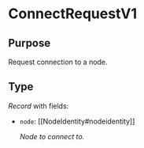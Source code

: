 # ConnectRequestV1


## Purpose


<!-- --8<-- [start:purpose] -->
Request connection to a node.
<!-- --8<-- [end:purpose] -->

## Type


<!-- --8<-- [start:type] -->
<div class="type" markdown>


*Record* with fields:

- `node`: [[NodeIdentity#nodeidentity]]

  *Node to connect to.*

</div>
<!-- --8<-- [end:type] -->
